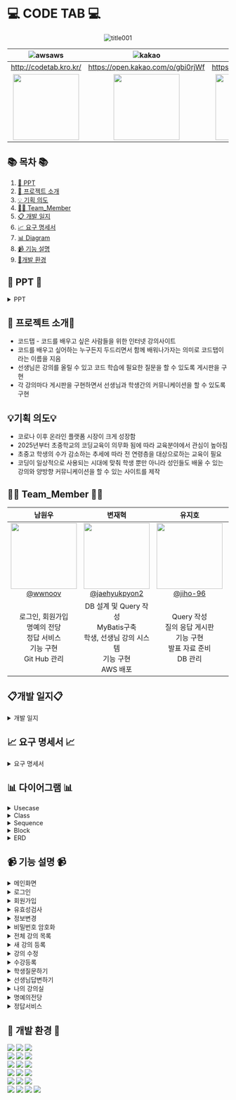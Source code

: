 #  💻 CODE TAB 💻


<!--![256컬러](https://github.com/NovTeamProject/Team_Project/assets/145524959/3298851f-7534-4304-99b3-55106605b887)-->
<div align="center">

 ![title001](https://github.com/NovTeamProject/Team_Project/assets/145963611/c9aa4e57-dd0e-456a-8631-ace01e80288e)





| **![awsaws](https://github.com/NovTeamProject/Team_Project/assets/145963611/c33a2433-81d8-4137-88d6-c7c7c350a030)** | **![kakao](https://github.com/NovTeamProject/Team_Project/assets/145963611/ed61908a-6f7c-43f1-b56a-287fc8f6ab8c)** | **![notion2](https://github.com/NovTeamProject/Team_Project/assets/145963611/8e1e720e-e202-4ad8-9767-0befe6dcf529)** |
| :------: |  :------: | :------: |
|  http://codetab.kro.kr/  |  https://open.kakao.com/o/gbi0rjWf  |  https://bit.ly/3R7ybFH |
 |   <img src="https://github.com/NovTeamProject/Team_Project/assets/145524959/79c2022f-57c0-4c7b-acda-ca3d73e89103" width="150px" height="150px">  |  <img src="https://github.com/NovTeamProject/Team_Project/assets/145524959/1955dd1c-aa06-40a5-9f8f-6ed7fcfc7a66" width="150px" height="150px">  |   <img src="https://github.com/NovTeamProject/Team_Project/assets/145524959/0d6e1c04-a919-40c7-8bac-119282a7c9a7" width="150px" height="150px"> | 

</div>

## 📚 목차 📚

01. [📂 PPT](#-PPT-)
02. [📖 프로젝트 소개](#-프로젝트-소개)
03. [💡 기획 의도](#기획-의도)
04. [🙋‍♀️ Team_Member](#%EF%B8%8F-team_member-%EF%B8%8F)
05. [📋 개발 일지](#개발-일지)
06. [📈  요구 명세서](#-요구-명세서-)
07. [📊 Diagram](#-다이어그램-)
08. [📹 기능 설명](#-기능-설명-)
09. [🔨개발 환경](#-개발-환경-)


## 📂 PPT 📂

<details><summary>PPT</summary>
<div align="center">

| **![1](https://github.com/NovTeamProject/Team_Project/assets/145963611/b2ccef9a-8a9a-4bbd-8206-165c79ccc079)** | **![2](https://github.com/NovTeamProject/Team_Project/assets/145963611/22f935e1-2b74-4bf7-8199-847d77cfc3da)** |
| :------: |  :------: |
| ![3](https://github.com/NovTeamProject/Team_Project/assets/145963611/67cbd8f7-b088-4103-ada3-0f3276191087) | ![4](https://github.com/NovTeamProject/Team_Project/assets/145963611/8a637e73-8004-44c4-a6f6-85faa1e74cc5) |
| ![5](https://github.com/NovTeamProject/Team_Project/assets/145963611/6a2a4d59-39fc-4ea6-a355-549e4be7ee7c) | ![6](https://github.com/NovTeamProject/Team_Project/assets/145963611/c1f41687-7c21-4146-ab4f-94169229d6e5) |
| ![7](https://github.com/NovTeamProject/Team_Project/assets/145963611/93f0e0a3-b937-411d-937d-e9e6a1776982) | ![8](https://github.com/NovTeamProject/Team_Project/assets/145963611/c1dc32a9-b2bb-42c4-a62d-92762005535d) |
| ![9](https://github.com/NovTeamProject/Team_Project/assets/145963611/08efc9a4-1381-46fa-abf2-5f7d980df36a) | ![10](https://github.com/NovTeamProject/Team_Project/assets/145963611/4f77661a-2fc6-4fa3-8e08-515d8c4ba135) |
| ![11](https://github.com/NovTeamProject/Team_Project/assets/145963611/438a0c8d-2b14-44f3-b9fd-fbde5e699efa) | ![12](https://github.com/NovTeamProject/Team_Project/assets/145963611/59aee7c3-dd46-4d3e-a1a2-18d7527d1a82) |
| ![13](https://github.com/NovTeamProject/Team_Project/assets/145963611/47f8156a-c4d4-4337-85df-480832a774b5) | ![14](https://github.com/NovTeamProject/Team_Project/assets/145963611/86f4bed6-ad14-4cef-98b2-d906b1cdf947) |
| ![15](https://github.com/NovTeamProject/Team_Project/assets/145963611/fd1d2f54-b99a-4c0e-a6db-55552ae29de0) | ![16](https://github.com/NovTeamProject/Team_Project/assets/145963611/c12472d9-6fbc-41f7-a720-372c218c7cbd) |
| ![17](https://github.com/NovTeamProject/Team_Project/assets/145963611/f9f574a5-4301-4386-8ee3-b91d84131067) | ![18](https://github.com/NovTeamProject/Team_Project/assets/145963611/770daa4f-832b-41c4-8c23-e4e1ca1645eb) |
| ![19](https://github.com/NovTeamProject/Team_Project/assets/145963611/db1d1a2c-e9bc-4d18-8be6-d4684e2af4e8) | ![20](https://github.com/NovTeamProject/Team_Project/assets/145963611/117d87c9-1f64-44ef-81bb-f02d31a51dce) |
| ![21](https://github.com/NovTeamProject/Team_Project/assets/145963611/0cbd067e-a693-4e50-8241-6a0cf525a5b6) | ![22](https://github.com/NovTeamProject/Team_Project/assets/145963611/be1a27d2-9052-4fd9-83ef-a93e0e9917a2) |
| ![23](https://github.com/NovTeamProject/Team_Project/assets/145963611/109ac0a8-00a1-4bd6-a2e0-4ed602e5c7e0) | ![24](https://github.com/NovTeamProject/Team_Project/assets/145963611/15b34c61-7e26-4ba6-ba4e-6f578fb3eff9) |
| ![25](https://github.com/NovTeamProject/Team_Project/assets/145963611/78cbd018-8cb2-4170-bb9a-3b2f9328c718) | ![26](https://github.com/NovTeamProject/Team_Project/assets/145963611/46db2fb4-bf34-487c-a1ad-1cfe4bbd36e9) |
| ![27](https://github.com/NovTeamProject/Team_Project/assets/145963611/c4a92c0b-259a-42ea-be3d-ff309a20c127) | ![28](https://github.com/NovTeamProject/Team_Project/assets/145963611/76b906c1-c560-4cd7-9328-9b15f86c9d73) |
| ![29](https://github.com/NovTeamProject/Team_Project/assets/145963611/945c44d4-8cca-4e78-ab6d-d404d1eb61d6) | ![30](https://github.com/NovTeamProject/Team_Project/assets/145963611/71aff316-6986-4dc5-a60a-ee02fadd8b7f) |
| ![31](https://github.com/NovTeamProject/Team_Project/assets/145963611/24763bd7-6ec8-4587-b060-d6cc345322c9) | ![CODE TAB](https://github.com/NovTeamProject/Team_Project/assets/145963611/bfd28af3-5938-4673-a5ac-ba92657866b0) |

</div>
</details>
      
## 📖 프로젝트 소개📖

- 코드탭 - 코드를 배우고 싶은 사람들을 위한 인터넷 강의사이트
- 코드를 배우고 싶어하는 누구든지 두드리면서 함께 배워나가자는 의미로 코드탭이라는 이름을 지음
- 선생님은 강의를 올릴 수 있고 코드 학습에 필요한 질문을 할 수 있도록 게시판을 구현
- 각 강의마다 게시판을 구현하면서 선생님과 학생간의 커뮤니케이션을 할 수 있도록 구현

## 💡기획 의도💡

- 코로나 이후 온라인 플랫폼 시장이 크게 성장함
- 2025년부터 초중학교의 코딩교육이 의무화 됨에 따라 교육분야에서 관심이 높아짐
- 초중고 학생의 수가 감소하는 추세에 따라 전 연령층을 대상으로하는 교육이 필요
- 코딩이 일상적으로 사용되는 시대에 맞춰 학생 뿐만 아니라 성인들도 배울 수 있는 강의와 양방향 커뮤니케이션을 할 수 있는 사이트를 제작

## 🙋‍♀️ Team_Member 🙋‍♀️

<div align="center">

| **남원우** | **변재혁** | **유지호** | **차소영** |
| :------: |  :------: | :------: | :------: | 
| [<img src="https://avatars.githubusercontent.com/u/145524959?v=4" height=150 width=150> <br/> @wwnoov](https://github.com/wwnoov) | [<img src="https://avatars.githubusercontent.com/u/145942491?v=4" height=150 width=150> <br/> @jaehyukpyon2](https://github.com/jaehyukpyon2) | [<img src="https://avatars.githubusercontent.com/u/145963790?v=4" height=150 width=150> <br/> @jiho-96](https://github.com/jiho-96) | [<img src="https://avatars.githubusercontent.com/u/145963611?v=4" height=150 width=150> <br/> @Eumnya415](https://github.com/Eumnya415) |
| 로그인, 회원가입<br>명예의 전당<br>정답 서비스<br>기능 구현<br>Git Hub 관리 | DB 설계 및 Query 작성 <br> MyBatis구축 <br> 학생, 선생님 강의 시스템 <br> 기능 구현 <br> AWS 배포 |  Query 작성<br> 질의 응답 게시판<br>기능 구현<br>발표 자료 준비<br>DB 관리 | 나의 강의실<br> 강의 상세 페이지<br> 기능 구현<br>웹 디자인 설계 <br>노션 관리 <br>| 

</div>


## 📋개발 일지📋
<details><summary>개발 일지</summary>
   
![image](https://github.com/NovTeamProject/Team_Project/assets/145524959/98c68f24-d8dd-4d63-bfeb-3aaac34fad82)

</details>

## 📈 요구 명세서 📈

<details><summary>요구 명세서</summary>
      
![2023-12-08 09 36 26](https://github.com/NovTeamProject/Team_Project/assets/145963611/e8ec2fb7-9680-4603-8470-39389275448c)

      
</details>
  

## 📊 다이어그램 📊

<details><summary>Usecase</summary>
      
![스크린샷 2023-12-06 142455](https://github.com/NovTeamProject/Team_Project/assets/145963611/b943fdb3-2e12-4aae-b0c6-42545e25c6d7)

</details>

<details><summary>Class</summary>

![스크린샷 2023-12-07 200019](https://github.com/NovTeamProject/Team_Project/assets/145963611/861330c6-9d0e-4451-a69a-63bbc7758082)


</details>

<details><summary>Sequence</summary>
<br/>

1. 비회원 시퀀스 다이어그램    
![비회원시퀀스](https://github.com/NovTeamProject/Team_Project/assets/145524959/166fdbd3-ce41-4a98-a44a-37714a465a3b)



2. 학생 시퀀스 다이어그램   
![학생시퀀스](https://github.com/NovTeamProject/Team_Project/assets/145524959/596656a8-3a36-4a63-9c6c-ed9efab58222)



3. 선생님 시퀀스 다이어그램        
![선생님시퀀스](https://github.com/NovTeamProject/Team_Project/assets/145524959/b96161d2-32fb-4485-abb9-c58a20d3cb7a)


</details>



<details><summary>Block</summary>

![image](https://github.com/NovTeamProject/Team_Project/assets/145963790/9d167256-abeb-4056-8f2b-1515affe0681)


    
</details>

<details><summary>ERD</summary>
      
![image](https://github.com/NovTeamProject/Team_Project/assets/145963790/28ea304e-af0e-4809-ad74-59fd76712b97)

    
</details>

## 📹 기능 설명 📹


<details><summary>메인화면</summary>
<br/>

https://github.com/NovTeamProject/Team_Project/assets/145524959/506a9e4e-71b8-4072-8a95-cd954fea215e


</details>

<details><summary>로그인</summary>
<br/>

https://github.com/NovTeamProject/Team_Project/assets/145524959/c26d468e-2da1-4310-8325-a83cff4bba20

### [로그인 Code](https://github.com/NovTeamProject/Team_Project/blob/c431c8cf1b65235d922cd6ea7fdba3a699816c18/src/main/java/com/example/team_project/teacher/controller/TeacherJoinController.java#L25C5-L59C2)

### [주소API Code](https://github.com/NovTeamProject/Team_Project/blob/c431c8cf1b65235d922cd6ea7fdba3a699816c18/src/main/webapp/membership/views/joinTeacher.jsp#L119C1-L178C10)

</details>

<details><summary>회원가입</summary>
<br/>

https://github.com/NovTeamProject/Team_Project/assets/145524959/3dc13eac-2342-4cbe-bf40-672a653f5e30

https://github.com/NovTeamProject/Team_Project/assets/145524959/21eaa843-b469-44ba-9011-04a819514617

### [회원가입 Code](https://github.com/NovTeamProject/Team_Project/blob/c431c8cf1b65235d922cd6ea7fdba3a699816c18/src/main/java/com/example/team_project/teacher/controller/TeacherJoinController.java#L25C5-L59C2)    

</details>

<details><summary>유효성검사</summary>
<br/>

https://github.com/NovTeamProject/Team_Project/assets/145524959/ae0d3691-afdd-4798-9d94-a9a362915f9f

### [유효성검사 Code](https://github.com/NovTeamProject/Team_Project/blob/c431c8cf1b65235d922cd6ea7fdba3a699816c18/src/main/webapp/membership/views/joinTeacher.jsp#L46C1-L117C6)

</details>

<details><summary>정보변경</summary>
<br/>

https://github.com/NovTeamProject/Team_Project/assets/145524959/0a4d58d7-c5ef-4201-89a1-61c36856afb1
    
### [정보변경 Code](https://github.com/NovTeamProject/Team_Project/blob/c431c8cf1b65235d922cd6ea7fdba3a699816c18/src/main/java/com/example/team_project/teacher/controller/TeacherEditController.java#L28C1-L51C41)      
</details>

<details><summary>비밀번호 암호화</summary>
<br/>

![image](https://github.com/NovTeamProject/Team_Project/assets/145524959/8412591f-cf2b-4b8a-8990-33994af9a71e)

    
### [암호화 Code](https://github.com/NovTeamProject/Team_Project/blob/c431c8cf1b65235d922cd6ea7fdba3a699816c18/src/main/java/com/example/team_project/utils/Encrypt.java#L9C3-L30C19)    
</details>


<details><summary>전체 강의 목록</summary>
<br/>

https://github.com/NovTeamProject/Team_Project/assets/145524959/eb04da5a-d46a-49a4-a73e-0c3cc6ce450c

### [Code](#)
</details>

<details><summary>새 강의 등록</summary>
<br/>

https://github.com/NovTeamProject/Team_Project/assets/145524959/ac8f624a-e0ff-43dd-9fb1-c0bf3e3fa9d5

### [Code](#)
</details>

<details><summary>강의 수정</summary>
<br/>

https://github.com/NovTeamProject/Team_Project/assets/145524959/1b4ab9ad-60c6-43b6-9069-0e7b389a42e1

### [Code](#)
</details>

<details><summary>수강등록</summary>
<br/>

https://github.com/NovTeamProject/Team_Project/assets/145524959/89bf72f1-320b-4336-9b3f-fb34bacff7e3

### [Code](#)
</details>

<details><summary>학생질문하기</summary>
<br/>

https://github.com/NovTeamProject/Team_Project/assets/145524959/be9b279a-62fd-4381-96fa-5c8ffc48739d

https://github.com/NovTeamProject/Team_Project/assets/145524959/b1f5ed85-95c9-457a-be3a-59a0fdcad3dc

### [Controller](https://github.com/NovTeamProject/Team_Project/blob/22f54acaaad585f495930f0e74eb2704d1bea297/src/main/java/com/example/team_project/board/controller/WriteController.java#L29C6-L47C1)
### [DAO](https://github.com/NovTeamProject/Team_Project/blob/22f54acaaad585f495930f0e74eb2704d1bea297/src/main/java/com/example/team_project/board/dao/BoardDAO.java#L29C1-L41C6)
### [View](https://github.com/NovTeamProject/Team_Project/blob/22f54acaaad585f495930f0e74eb2704d1bea297/src/main/webapp/board/Write.jsp#L39C12-L55C87)
</details>

<details><summary>선생님답변하기</summary>
<br/>

https://github.com/NovTeamProject/Team_Project/assets/145524959/7aad637d-e790-4d20-b3ca-e905b4fa1830

### [Controller](https://github.com/NovTeamProject/Team_Project/blob/22f54acaaad585f495930f0e74eb2704d1bea297/src/main/java/com/example/team_project/comment/controller/CommentController.java#L38C9-L47C59)  
### [DAO](https://github.com/NovTeamProject/Team_Project/blob/22f54acaaad585f495930f0e74eb2704d1bea297/src/main/java/com/example/team_project/comment/dao/CommentDAO.java#L23C1-L35C6)
### [View](https://github.com/NovTeamProject/Team_Project/blob/22f54acaaad585f495930f0e74eb2704d1bea297/src/main/webapp/board/View.jsp#L102C32-L108C45)
</details>

<details><summary>나의 강의실</summary>
<br/>

https://github.com/NovTeamProject/Team_Project/assets/145524959/00faefff-f91a-4f37-a2a7-fb8f2d493159

https://github.com/NovTeamProject/Team_Project/assets/145524959/e4a82356-c569-4784-9a74-b2597c4e31e5


### [학생 나의 강의실 Code]()
### [선생님 강의실 Code]()

</details>

<details><summary>명예의전당</summary>
<br/>

https://github.com/NovTeamProject/Team_Project/assets/145524959/36ee0f3e-2062-4ed5-adec-0785f29e274a

### [명예의전당 Code](https://github.com/NovTeamProject/Team_Project/blob/c431c8cf1b65235d922cd6ea7fdba3a699816c18/src/main/resources/mybatis/mapperxml/class_gangui/ClassMapper.xml#L125C1-L136C14)      
</details>

<details><summary>정답서비스</summary>
<br/>
      
https://github.com/NovTeamProject/Team_Project/assets/145524959/44ee29cc-996b-4bdf-9ed6-1818ae39bbc8

### [정답서비스 Code](https://github.com/NovTeamProject/Team_Project/blob/c431c8cf1b65235d922cd6ea7fdba3a699816c18/src/main/java/com/example/team_project/exam/controller/ExamController.java#L32C1-L40C6)
</details>





## 🔨 개발 환경 🔨
<div>
<img src="https://img.shields.io/badge/JAVA-C01818?style=flat-square&logo=coffeescript&logoColor=white" />
<img src="https://img.shields.io/badge/HTML5-E34F26?style=flat-square&logo=HTML5&logoColor=fff"/>
<img src="https://img.shields.io/badge/JavaScript-F7DF1E?style=flat-square&logo=JavaScript&logoColor=000"/>
     
<br>
<img src="https://img.shields.io/badge/bootstrap-7952B3?style=flat&logo=bootstrap&logoColor=white"/>
<img src="https://img.shields.io/badge/jquery-0769AD?style=flat&logo=jquery&logoColor=white"/>
<img src="https://img.shields.io/badge/CSS3-1572B6?style=flat-square&logo=CSS3&logoColor=fff"/>
<br>

<img src="https://img.shields.io/badge/MySQL-4479A1?style=flat&logo=MySQL&logoColor=white" />
<img src="https://img.shields.io/badge/MariaDB-003545?style=flat&logo=MariaDB&logoColor=white" />
<img src="https://img.shields.io/badge/Mybatis-000000?style=flat&logo=Fluentd&logoColor=white"/>
<br>
<img src="https://img.shields.io/badge/IntelliJ-000000?style=flat-square&logo=intellijidea&logoColor=white" />
<img src="https://img.shields.io/badge/bitly-EE6123?style=flat-square&logo=bitly&logoColor=blue" />  
<img src="https://img.shields.io/badge/StarUML-E25A1C?style=flat-square&logo=apachespark&logoColor=white" />
<br>
<img src="https://img.shields.io/badge/Slack-4A154B?style=flat-square&logo=slack&logoColor=white" />
<img src="https://img.shields.io/badge/notion-000000?style=flat-square&logo=notion&logoColor=blue" />  

<img src="https://img.shields.io/badge/amazonaws-232F3E?style=flat-square&logo=amazonaws&logoColor=blue" />
<br>
<img src="https://img.shields.io/badge/GitHub-181717?style=flat-square&logo=GitHub&logoColor=white" />
<img src="https://img.shields.io/badge/Git-F05032?style=flat-square&logo=git&logoColor=white" />
<img src="https://img.shields.io/badge/Sourcetree-0052CC?style=flat-square&logo=Sourcetree&logoColor=blue" />
<img src="https://img.shields.io/badge/gitkraken-179287?style=flat-square&logo=gitkraken&logoColor=white">
</div>




